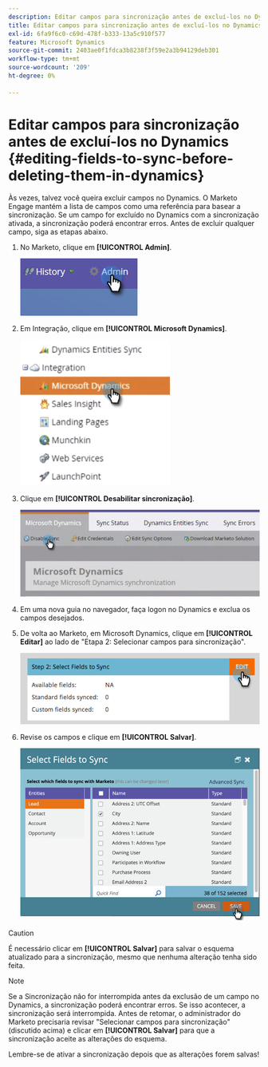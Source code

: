 ```yaml
---
description: Editar campos para sincronização antes de excluí-los no Dynamics - Documentação do Marketo - Documentação do produto
title: Editar campos para sincronização antes de excluí-los no Dynamics
exl-id: 6fa9f6c0-c69d-478f-b333-13a5c910f577
feature: Microsoft Dynamics
source-git-commit: 2403ae0f1fdca3b8238f3f59e2a3b94129deb301
workflow-type: tm+mt
source-wordcount: '209'
ht-degree: 0%

---
```


# Editar campos para sincronização antes de excluí-los no Dynamics {#editing-fields-to-sync-before-deleting-them-in-dynamics}

Às vezes, talvez você queira excluir campos no Dynamics. O Marketo Engage mantém a lista de campos como uma referência para basear a sincronização. Se um campo for excluído no Dynamics com a sincronização ativada, a sincronização poderá encontrar erros. Antes de excluir qualquer campo, siga as etapas abaixo.

1. No Marketo, clique em **[!UICONTROL Admin]**.

   ![](assets/sync-before-deleting-them-in-dynamics-1.png)

1. Em Integração, clique em **[!UICONTROL Microsoft Dynamics]**.

   ![](assets/sync-before-deleting-them-in-dynamics-2.png)

1. Clique em **[!UICONTROL Desabilitar sincronização]**.

   ![](assets/sync-before-deleting-them-in-dynamics-3.png)

1. Em uma nova guia no navegador, faça logon no Dynamics e exclua os campos desejados.

1. De volta ao Marketo, em Microsoft Dynamics, clique em **[!UICONTROL Editar]** ao lado de &quot;Etapa 2: Selecionar campos para sincronização&quot;.

   ![](assets/sync-before-deleting-them-in-dynamics-4.png)

1. Revise os campos e clique em **[!UICONTROL Salvar]**.

   ![](assets/sync-before-deleting-them-in-dynamics-5.png)

>[!CAUTION]
>
>É necessário clicar em **[!UICONTROL Salvar]** para salvar o esquema atualizado para a sincronização, mesmo que nenhuma alteração tenha sido feita.

>[!NOTE]
>
>Se a Sincronização não for interrompida antes da exclusão de um campo no Dynamics, a sincronização poderá encontrar erros. Se isso acontecer, a sincronização será interrompida. Antes de retomar, o administrador do Marketo precisaria revisar &quot;Selecionar campos para sincronização&quot; (discutido acima) e clicar em **[!UICONTROL Salvar]** para que a sincronização aceite as alterações do esquema.

Lembre-se de ativar a sincronização depois que as alterações forem salvas!
